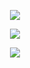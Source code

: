 
<p align="center"> <img src="https://github.com/user-attachments/assets/d702be1d-f632-472b-9fa3-42ee09b07e21"/>
<p align="center"> <img src="https://github.com/user-attachments/assets/c4ed568c-469e-4443-b9b6-a8ea95e24ead"/>
<p align="center"> <img src="https://github.com/user-attachments/assets/fb9e54f9-fde5-4a80-9aed-5b0d8f6527f0"/>
